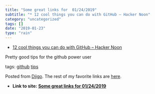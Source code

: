 ```yaml
---
title: "Some great links for  01/24/2019"
subtitle: "* 12 cool things you can do with GitHub – Hacker Noon"
category: "uncategorized"
tags: []
date: "2019-01-23"
type: "rain"
---
```

* [12 cool things you can do with GitHub – Hacker Noon](<https://hackernoon.com/12-cool-things-you-can-do-with-github-f3e0424cf2f0>)

Pretty good tips for the github power user

tags: [github](<https://www.diigo.com/user/pitosalas/github>)
[tips](<https://www.diigo.com/user/pitosalas/tips>)

Posted from [Diigo](<https://www.diigo.com>). The rest of my favorite links
are [here](<https://www.diigo.com/user/pitosalas>).


* **Link to site:** **[Some great links for  01/24/2019](None)**